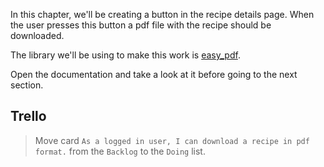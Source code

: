 In this chapter, we'll be creating a button in the recipe details page. When the user presses this button a pdf file with the recipe should be downloaded.

The library we'll be using to make this work is [easy_pdf](https://django-easy-pdf.readthedocs.io/).

Open the documentation and take a look at it before going to the next section.


## Trello
> Move card `As a logged in user, I can download a recipe in pdf format.` from the `Backlog` to the `Doing` list.
